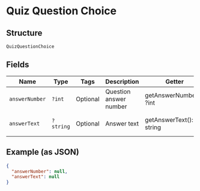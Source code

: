 
# Quiz Question Choice

## Structure

`QuizQuestionChoice`

## Fields

| Name | Type | Tags | Description | Getter | Setter |
|  --- | --- | --- | --- | --- | --- |
| `answerNumber` | `?int` | Optional | Question answer number | getAnswerNumber(): ?int | setAnswerNumber(?int answerNumber): void |
| `answerText` | `?string` | Optional | Answer text | getAnswerText(): ?string | setAnswerText(?string answerText): void |

## Example (as JSON)

```json
{
  "answerNumber": null,
  "answerText": null
}
```

